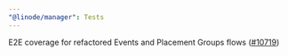 ```yaml
---
"@linode/manager": Tests
---
```


E2E coverage for refactored Events and Placement Groups flows ([#10719](https://github.com/linode/manager/pull/10719))
